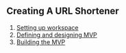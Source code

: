 ## Creating A URL Shortener

1. [Setting up workspace](setting_up.md)
2. [Defining and designing MVP](mvp_design.md)
3. [Building the MVP](mvp_code.md)